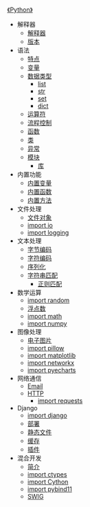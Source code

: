 [《Python》](index.md)

- 解释器
  - [解释器](解释器/解释器.md)
  - [版本](解释器/版本.md)
- 语法
  - [特点](语法/特点.md)
  - [变量](语法/变量.md)
  - [数据类型](语法/数据类型/数据类型.md)
    - [list](语法/数据类型/list.md)
    - [str](语法/数据类型/str.md)
    - [set](语法/数据类型/set.md)
    - [dict](语法/数据类型/dict.md)
  - [运算符](语法/运算符.md)
  - [流程控制](语法/流程控制.md)
  - [函数](语法/函数.md)
  - [类](语法/类.md)
  - [异常](语法/异常.md)
  - [模块](语法/模块/模块.md)
    - [库](语法/模块/库.md)
- 内置功能
  - [内置变量](内置功能/内置变量.md)
  - [内置函数](内置功能/内置函数.md)
  - [内置方法](内置功能/内置方法.md)
- 文件处理
  - [文件对象](文件处理/文件对象.md)
  - [import io](文件处理/io.md)
  - [import logging](文件处理/logging.md)
- 文本处理
  - [字节编码](文本处理/字节编码.md)
  - [字符编码](文本处理/字符编码.md)
  - [序列化](文本处理/序列化.md)
  - [字符串匹配](文本处理/字符串匹配/字符串匹配.md)
    - [正则匹配](文本处理/字符串匹配/正则匹配.md)
- 数学运算
  - [import random](数学运算/random.md)
  - [浮点数](数学运算/浮点数.md)
  - [import math](数学运算/math.md)
  - [import numpy](数学运算/numpy.md)
- 图像处理
  - [电子图片](图像处理/电子图片.md)
  - [import pillow](图像处理/Pillow.md)
  - [import matplotlib](图像处理/Matplotlib.md)
  - [import networkx](图像处理/NetworkX.md)
  - [import pyecharts](图像处理/pyecharts.md)
- 网络通信
  - [Email](网络通信/Email.md)
  - [HTTP](网络通信/http/http.md)
    - [import requests](网络通信/http/requests.md)
- Django
  - [import django](Django/Django.md)
  - [部署](Django/部署.md)
  - [静态文件](Django/静态文件.md)
  - [缓存](Django/缓存.md)
  - [插件](Django/插件.md)
- 混合开发
  - [简介](混合开发/简介.md)
  - [import ctypes](混合开发/ctypes.md)
  - [import Cython](混合开发/Cython.md)
  - [import pybind11](混合开发/pybind11.md)
  - [SWIG](混合开发/SWIG.md)
